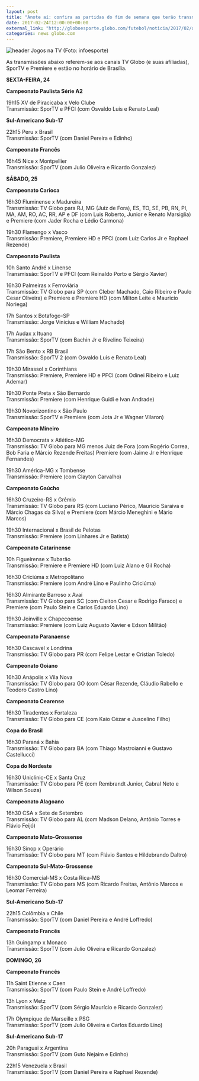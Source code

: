 ```yaml
---
layout: post
title: "Anote aí: confira as partidas do fim de semana que terão transmissão na TV "
date: 2017-02-24T12:00:00+00:00
external_link: "http://globoesporte.globo.com/futebol/noticia/2017/02/anote-ai-confira-partidas-do-fim-de-semana-que-terao-transmissao-na-tv.html"
categories: news globo.com
---
```

 ![header Jogos na TV (Foto: infoesporte)](http://s2.glbimg.com/qnuAu1qIFFpd2ICyfCdetEB9agI=/0x0:689x86/690x86/s.glbimg.com/es/ge/f/original/2015/03/10/header_jogos-na-tv_2.jpg "header Jogos na TV (Foto: infoesporte)")  

As transmissões abaixo referem-se aos canais TV Globo (e suas afiliadas), SporTV e Premiere e estão no horário de Brasília.  
  
**SEXTA-FEIRA, 24**

**Campeonato Paulista Série A2**

19h15 XV de Piracicaba x Velo Clube  
Transmissão: SporTV e PFCI (com Osvaldo Luis e Renato Leal)

**Sul-Americano Sub-17**  
  
22h15 Peru x Brasil  
Transmissão: SporTV (com Daniel Pereira e Edinho)

**Campeonato Francês**

16h45 Nice x Montpellier  
Transmissão: SporTV (com Julio Oliveira e Ricardo Gonzalez)  
  
**SÁBADO, 25**

**Campeonato Carioca**

16h30 Fluminense x Madureira  
Transmissão: TV Globo para RJ, MG (Juiz de Fora), ES, TO, SE, PB, RN, PI, MA, AM, RO, AC, RR, AP e DF (com Luis Roberto, Junior e Renato Marsiglia) e Premiere (com Jader Rocha e Lédio Carmona)

19h30 Flamengo x Vasco  
Transmissão: Premiere, Premiere HD e PFCI (com Luiz Carlos Jr e Raphael Rezende)

**Campeonato Paulista**

10h Santo André x Linense  
Transmissão: SporTV e PFCI (com Reinaldo Porto e Sérgio Xavier)

16h30 Palmeiras x Ferroviária  
Transmissão: TV Globo para SP (com Cleber Machado, Caio Ribeiro e Paulo Cesar Oliveira) e Premiere e Premiere HD (com Milton Leite e Mauricio Noriega)

17h Santos x Botafogo-SP  
Transmissão: Jorge Vinicius e William Machado)

17h Audax x Ituano  
Transmissão: SporTV (com Bachin Jr e Rivelino Teixeira)

17h São Bento x RB Brasil  
Transmissão: SporTV 2 (com Osvaldo Luis e Renato Leal)  
  
19h30 Mirassol x Corinthians  
Transmissão: Premiere, Premiere HD e PFCI (com Odinei Ribeiro e Luiz Ademar)  
  
19h30 Ponte Preta x São Bernardo&nbsp;  
Transmissão: Premiere (com Henrique Guidi e Ivan Andrade)

19h30 Novorizontino x São Paulo  
Transmissão: SporTV e Premiere (com Jota Jr e Wagner Vilaron)  
  
**Campeonato Mineiro**

16h30 Democrata x Atlético-MG  
Transmissão: TV Globo para MG menos Juiz de Fora (com Rogério Correa, Bob Faria e Márcio Rezende Freitas) Premiere (com Jaime Jr e Henrique Fernandes)

19h30 América-MG x Tombense  
Transmissão: Premiere (com Clayton Carvalho)  
  
**Campeonato Gaúcho**  
  
16h30 Cruzeiro-RS x Grêmio   
Transmissão: TV Globo para RS (com Luciano Périco, Maurício Saraiva e Márcio Chagas da Silva) e Premiere (com Márcio Meneghini e Mário Marcos)

19h30 Internacional x Brasil de Pelotas  
Transmissão: Premiere (com Linhares Jr e Batista)

**Campeonato Catarinense**

10h Figueirense x Tubarão   
Transmissão: Premiere e Premiere HD (com Luiz Alano e Gil Rocha)

16h30 Criciúma x Metropolitano  
Transmissão: Premiere (com André Lino e Paulinho Criciúma)

16h30 Almirante Barroso x Avaí  
Transmissão: TV Globo para SC (com Cleiton Cesar e Rodrigo Faraco) e Premiere (com Paulo Stein e Carlos Eduardo Lino)

19h30 Joinville x Chapecoense  
Transmissão: Premiere (com Luiz Augusto Xavier e Edson Militão)

**Campeonato Paranaense**

16h30 Cascavel x Londrina  
Transmissão: TV Globo para PR (com Felipe Lestar e Cristian Toledo)

**Campeonato Goiano**

16h30 Anápolis x Vila Nova  
Transmissão: TV Globo para GO (com César Rezende, Cláudio Rabello e Teodoro Castro Lino)

**Campeonato Cearense**

16h30 Tiradentes x Fortaleza  
Transmissão: TV Globo para CE (com Kaio Cézar e Juscelino Filho)

**Copa do Brasil**

16h30 Paraná x Bahia  
Transmissão: TV Globo para BA (com Thiago Mastroianni e Gustavo Castellucci)

**Copa do Nordeste**

16h30 Uniclinic-CE x Santa Cruz  
Transmissão: TV Globo para PE (com Rembrandt Junior, Cabral Neto e Wilson Souza)

**Campeonato Alagoano**

16h30 CSA x Sete de Setembro  
Transmissão: TV Globo para AL (com Madson Delano, Antônio Torres e Flávio Feijó)

**Campeonato Mato-Grossense**

16h30 Sinop x Operário  
Transmissão: TV Globo para MT (com Flávio Santos e Hildebrando Daltro)

**Campeonato Sul-Mato-Grossense**

16h30 Comercial-MS x Costa Rica-MS  
Transmissão: TV Globo para MS (com Ricardo Freitas, Antônio Marcos e Leomar Ferreira)  
  
**Sul-Americano Sub-17**

22h15 Colômbia x Chile  
Transmissão: SporTV (com Daniel Pereira e André Loffredo)  
  
**Campeonato Francês**

13h Guingamp x Monaco  
Transmissão: SporTV (com Julio Oliveira e Ricardo Gonzalez)  
  
**DOMINGO, 26**

**Campeonato Francês**

11h Saint Etienne x Caen  
Transmissão: SporTV (com Paulo Stein e André Loffredo)

13h Lyon x Metz  
Transmissão: SporTV (com Sérgio Maurício e Ricardo Gonzalez)

17h Olympique de Marseille x PSG  
Transmissão: SporTV (com Julio Oliveira e Carlos Eduardo Lino)

**Sul-Americano Sub-17**

20h Paraguai x Argentina  
Transmissão: SporTV (com Guto Nejaim e Edinho)

22h15 Venezuela x Brasil  
Transmissão: SporTV (com Daniel Pereira e Raphael Rezende)

